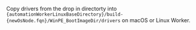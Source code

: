 Copy drivers from the drop in directorty into `{automationWorkerLinuxBaseDirectory}/build-{newOsNode.fqn}/WinPE_BootImageDir/drivers` on macOS or Linux Worker.
